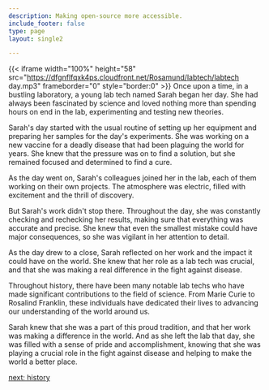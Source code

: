 ```yaml
---
description: Making open-source more accessible.
include_footer: false
type: page
layout: single2

---
```


{{< iframe width="100%" height="58" src="https://dfgnflfqxk4ps.cloudfront.net/Rosamund/labtech/labtech day.mp3" frameborder="0" style="border:0" >}}
Once upon a time, in a bustling laboratory, a young lab tech named Sarah began her day. She had always been fascinated by science and loved nothing more than spending hours on end in the lab, experimenting and testing new theories.

Sarah's day started with the usual routine of setting up her equipment and preparing her samples for the day's experiments. She was working on a new vaccine for a deadly disease that had been plaguing the world for years. She knew that the pressure was on to find a solution, but she remained focused and determined to find a cure.

As the day went on, Sarah's colleagues joined her in the lab, each of them working on their own projects. The atmosphere was electric, filled with excitement and the thrill of discovery.

But Sarah's work didn't stop there. Throughout the day, she was constantly checking and rechecking her results, making sure that everything was accurate and precise. She knew that even the smallest mistake could have major consequences, so she was vigilant in her attention to detail.

As the day drew to a close, Sarah reflected on her work and the impact it could have on the world. She knew that her role as a lab tech was crucial, and that she was making a real difference in the fight against disease.

Throughout history, there have been many notable lab techs who have made significant contributions to the field of science. From Marie Curie to Rosalind Franklin, these individuals have dedicated their lives to advancing our understanding of the world around us.

Sarah knew that she was a part of this proud tradition, and that her work was making a difference in the world. And as she left the lab that day, she was filled with a sense of pride and accomplishment, knowing that she was playing a crucial role in the fight against disease and helping to make the world a better place.


<a href="https://workdojos.com/labtech/history">next: history</a>

